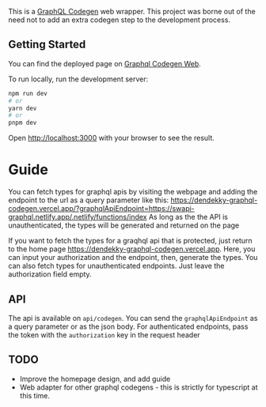 This is a [GraphQL Codegen](https://the-guild.dev/graphql/codegen) web wrapper. This project was borne out of the need not to add an extra codegen step to the development process. 
## Getting Started

You can find the deployed page on [Graphql Codegen Web](https://dendekky-graphql-codegen.vercel.app/).

To run locally, run the development server:

```bash
npm run dev
# or
yarn dev
# or
pnpm dev
```

Open [http://localhost:3000](http://localhost:3000) with your browser to see the result.

# Guide

You can fetch types for graphql apis by visiting the webpage and adding the endpoint to the url as a query parameter like this:
https://dendekky-graphql-codegen.vercel.app/?graphqlApiEndpoint=https://swapi-graphql.netlify.app/.netlify/functions/index
As long as the the API is unauthenticated, the types will be generated and returned on the page

If you want to fetch the types for a graqhql api that is protected, just return to the home page https://dendekky-graphql-codegen.vercel.app. 
Here, you can input your authorization and the endpoint, then, generate the types. 
You can also fetch types for unauthenticated endpoints. Just leave the authorization field empty.

## API
The api is available on `api/codegen`. You can send the `graphqlApiEndpoint` as a query parameter or as the json body. For authenticated endpoints, pass the token with the `authorization` key in the request header


## TODO

- Improve the homepage design, and add guide
- Web adapter for other graphql codegens - this is strictly for typescript at this time.

